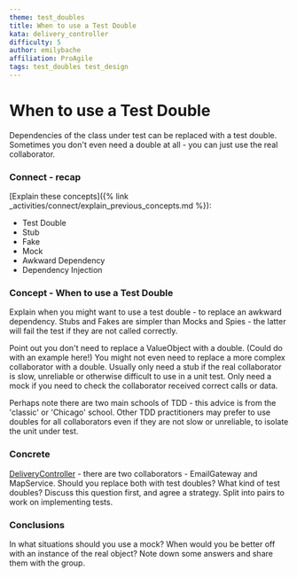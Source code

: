 ```yaml
---
theme: test_doubles
title: When to use a Test Double
kata: delivery_controller
difficulty: 5
author: emilybache
affiliation: ProAgile
tags: test_doubles test_design
---
```


# When to use a Test Double
Dependencies of the class under test can be replaced with a test double. Sometimes you don't even need a double at all - you can just use the real collaborator.

### Connect - recap
[Explain these concepts]({% link _activities/connect/explain_previous_concepts.md %}):

* Test Double
* Stub
* Fake
* Mock
* Awkward Dependency
* Dependency Injection

### Concept - When to use a Test Double
Explain when you might want to use a test double - to replace an awkward dependency. Stubs and Fakes are simpler than Mocks and Spies - the latter will fail the test if they are not called correctly.

Point out you don't need to replace a ValueObject with a double. (Could do with an example here!) You might not even need to replace a more complex collaborator with a double. Usually only need a stub if the real collaborator is slow, unreliable or otherwise difficult to use in a unit test. Only need a mock if you need to check the collaborator received correct calls or data.

Perhaps note there are two main schools of TDD - this advice is from the 'classic' or 'Chicago' school. Other TDD practitioners may prefer to use doubles for all collaborators even if they are not slow or unreliable, to isolate the unit under test.

### Concrete
[DeliveryController](https://github.com/emilybache/DeliveryController-Refactoring-Kata) - there are two collaborators - EmailGateway and MapService. Should you replace both with test doubles? What kind of test doubles? Discuss this question first, and agree a strategy. Split into pairs to work on implementing tests.

### Conclusions
In what situations should you use a mock? When would you be better off with an instance of the real object? Note down some answers and share them with the group.
